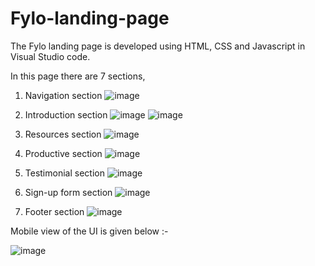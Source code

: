 # Fylo-landing-page

The Fylo landing page is developed using HTML, CSS and Javascript in Visual Studio code.

In this page there are 7 sections,
1) Navigation section
   ![image](https://github.com/ThisumiSamarasekara/Fylo-landing-page/assets/77894368/c555f0ce-0b5a-417f-b34a-f848555bf84f)

2) Introduction section
   ![image](https://github.com/ThisumiSamarasekara/Fylo-landing-page/assets/77894368/c5867545-ff83-44b1-91a9-839418c78cc8)
   ![image](https://github.com/ThisumiSamarasekara/Fylo-landing-page/assets/77894368/2b0859a9-79c0-469b-9ccb-040ce10605da)

3) Resources section
   ![image](https://github.com/ThisumiSamarasekara/Fylo-landing-page/assets/77894368/1d3e81d5-6aad-4eb9-b7d7-70898b44314e)

4) Productive section
   ![image](https://github.com/ThisumiSamarasekara/Fylo-landing-page/assets/77894368/a31c4b0f-4775-481d-bd32-e22f46013b00)

5) Testimonial section
   ![image](https://github.com/ThisumiSamarasekara/Fylo-landing-page/assets/77894368/0f484e1f-b608-4eb7-815d-0db769ae9b2e)

6) Sign-up form section
   ![image](https://github.com/ThisumiSamarasekara/Fylo-landing-page/assets/77894368/69cc45a2-1dd5-480a-ac4c-42448fb952b9)

7) Footer section
   ![image](https://github.com/ThisumiSamarasekara/Fylo-landing-page/assets/77894368/3e462e63-08cf-4a88-a046-ad78c75e7957)
   

Mobile view of the UI is given below :-

![image](https://github.com/ThisumiSamarasekara/Fylo-landing-page/assets/77894368/adc35709-8817-4b7d-bac7-766ace4fd80f)










